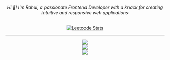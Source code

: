 <h6 align="center">Hi 👋! I'm Rahul, a passionate Frontend Developer with a knack for creating intuitive and responsive web applications</h6>

###


###

<div align="center">
  
  [![Leetcode Stats](https://leetcard.jacoblin.cool/zccott?ext=contest)](https://leetcard.jacoblin.cool/zccott?ext=contest)
  
</div>

<div align="center">

---

![](https://github-readme-stats.vercel.app/api?username=zccott&theme=dark&hide_border=true&include_all_commits=true&count_private=true)<br/>
![](https://github-readme-streak-stats.herokuapp.com/?user=zccott&theme=dark&hide_border=true)<br/>
![](https://github-readme-stats.vercel.app/api/top-langs/?username=zccott&theme=dark&hide_border=true&include_all_commits=true&count_private=true&layout=compact)


